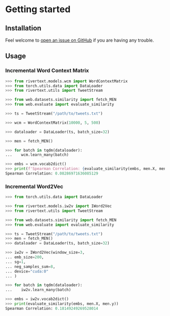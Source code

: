 # Getting started

## Installation

Feel welcome to [open an issue on GitHub](https://github.com/dccuchile/rivertext/issues/new) if you are having any trouble.

## Usage

### Incremental Word Context Matrix

```python
>>> from rivertext.models.wcm import WordContextMatrix
>>> from torch.utils.data import DataLoader
>>> from rivertext.utils import TweetStream

>>> from web.datasets.similarity import fetch_MEN
>>> from web.evaluate import evaluate_similarity

>>> ts = TweetStream("/path/to/tweets.txt")

>>> wcm = WordContextMatrix(10000, 5, 500)

>>> dataloader = DataLoader(ts, batch_size=32)

>>> men = fetch_MEN()

>>> for batch in tqdm(dataloader):
...    wcm.learn_many(batch)

>>> embs = wcm.vocab2dict()
>>> print(f'Spearman Correlation: {evaluate_similarity(embs, men.X, men.y)}')
Spearman Correlation: 0.08286971636085129
```

### Incremental Word2Vec
```python
>>> from torch.utils.data import DataLoader

>>> from rivertext.models.iw2v import IWord2Vec
>>> from rivertext.utils import TweetStream

>>> from web.datasets.similarity import fetch_MEN
>>> from web.evaluate import evaluate_similarity

>>> ts = TweetStream("/path/to/tweets.txt")
>>> men = fetch_MEN()
>>> dataloader = DataLoader(ts, batch_size=32)

>>> iw2v = IWord2Vec(window_size=3,
... emb_size=200,
... sg=1,
... neg_samples_sum=8,
... device="cuda:0"
... )

>>> for batch in tqdm(dataloader):
...    iw2v.learn_many(batch)

>>> embs = iw2v.vocab2dict()
>>> print(evaluate_similarity(embs, men.X, men.y))
Spearman Correlation: 0.18149249269528014
```
